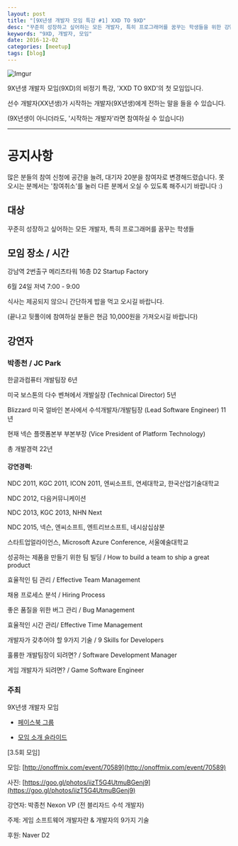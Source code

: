 ```yaml
---
layout: post
title: "[9X년생 개발자 모임 특강 #1] XXD TO 9XD"
desc: "꾸준히 성장하고 싶어하는 모든 개발자, 특히 프로그래머를 꿈꾸는 학생들을 위한 강연입니다. (강연자: 박종천 / 현 NEXON VP, 전 블리자드 리드 소프트웨어 엔지니어)"
keywords: "9XD, 개발자, 모임"
date: 2016-12-02
categories: [meetup]
tags: [blog]
---
```



![Imgur](http://i.imgur.com/7P5Fayd.png)

9X년생 개발자 모임(9XD)의 비정기 특강, 'XXD TO 9XD'의 첫 모임입니다.

선수 개발자(XX년생)가 시작하는 개발자(9X년생)에게 전하는 말을 들을 수 있습니다.

(9X년생이 아니더라도, '시작하는 개발자'라면 참여하실 수 있습니다)

___

# 공지사항

많은 분들의 참여 신청에 공간을 늘려, 대기자 20분을 참여자로 변경해드렸습니다.
못 오시는 분께서는 '참여취소'를 눌러 다른 분께서 오실 수 있도록 해주시기 바랍니다 :)

 

 

## 대상

꾸준히 성장하고 싶어하는 모든 개발자, 특히 프로그래머를 꿈꾸는 학생들


## 모임 장소 / 시간

강남역 2번출구 메리츠타워 16층 D2 Startup Factory

6월 24일 저녁 7:00 - 9:00

식사는 제공되지 않으니 간단하게 밥을 먹고 오시길 바랍니다.

(끝나고 뒷풀이에 참여하실 분들은 현금 10,000원을 가져오시길 바랍니다)

 

## 강연자

### 박종천 / JC Park

한글과컴퓨터 개발팀장 6년

미국 보스톤의 다수 벤쳐에서 개발실장 (Technical Director) 5년

Blizzard 미국 얼바인 본사에서 수석개발자/개발팀장 (Lead Software Engineer) 11년

현재 넥슨 플랫폼본부 부본부장 (Vice President of Platform Technology)

총 개발경력 22년

#### 강연경력:

NDC 2011, KGC 2011, ICON 2011, 엔씨소프트, 연세대학교, 한국산업기술대학교

NDC 2012, 다음커뮤니케이션

NDC 2013, KGC 2013, NHN Next

NDC 2015, 넥슨, 엔씨소프트, 엔트리브소프트, 네시삼십삼분

스타트업얼라이언스, Microsoft Azure Conference, 서울예술대학교



성공하는 제품을 만들기 위한 팀 빌딩 / How to build a team to ship a great product

효율적인 팀 관리 / Effective Team Management

채용 프로세스 분석 / Hiring Process

좋은 품질을 위한 버그 관리 / Bug Management

효율적인 시간 관리/ Effective Time Management

개발자가 갖추어야 할 9가지 기술 / 9 Skills for Developers

훌륭한 개발팀장이 되려면? / Software Development Manager

게임 개발자가 되려면? / Game Software Engineer

 

 


### 주최


9X년생 개발자 모임


- [페이스북 그룹](https://www.facebook.com/groups/1565641083693087)


- [모임 소개 슬라이드](http://www.slideshare.net/jayjin0427/2-9x-60633380)




[3.5회 모임]

모임: [http://onoffmix.com/event/70589](http://onoffmix.com/event/70589)

사진: [https://goo.gl/photos/iizT5G4UtmuBGenj9](https://goo.gl/photos/iizT5G4UtmuBGenj9)

강연자: 박종천 Nexon VP (전 블리자드 수석 개발자)

주제: 게임 소프트웨어 개발자란 & 개발자의 9가지 기술

후원: Naver D2
